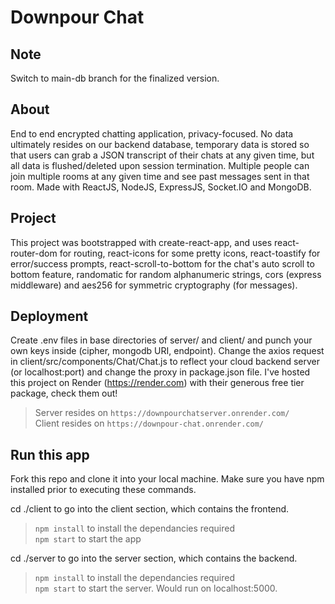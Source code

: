 # Downpour Chat  

## Note  
Switch to main-db branch for the finalized version.  

## About  
End to end encrypted chatting application, privacy-focused. No data ultimately resides on our backend database, temporary data is stored so that users can grab a JSON transcript of their chats at any given time, but all data is flushed/deleted upon session termination. Multiple people can join multiple rooms at any given time and see past messages sent in that room. Made with ReactJS, NodeJS, ExpressJS, Socket.IO and MongoDB.  

## Project  
This project was bootstrapped with create-react-app, and uses react-router-dom for routing, react-icons for some pretty icons, react-toastify for error/success prompts, react-scroll-to-bottom for the chat's auto scroll to bottom feature, randomatic for random alphanumeric strings, cors (express middleware) and aes256 for symmetric cryptography (for messages).  

## Deployment  
Create .env files in base directories of server/ and client/ and punch your own keys inside (cipher, mongodb URI, endpoint). Change the axios request in client/src/components/Chat/Chat.js to reflect your cloud backend server (or localhost:port) and change the proxy in package.json file. I've hosted this project on Render (https://render.com) with their generous free tier package,  check them out!  
> Server resides on `https://downpourchatserver.onrender.com/`  
> Client resides on `https://downpour-chat.onrender.com/`  

## Run this app  
Fork this repo and clone it into your local machine. Make sure you have npm installed prior to executing these commands.  

cd ./client to go into the client section, which contains the frontend.  
> `npm install` to install the dependancies required  
> `npm start` to start the app  

cd ./server to go into the server section, which contains the backend.  
> `npm install` to install the dependancies required  
> `npm start` to start the server. Would run on localhost:5000.  
